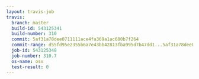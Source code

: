 ```yaml
---
layout: travis-job
travis:
  branch: master
  build-id: 543125341
  build-number: 310
  commit: 5af31a78dee0711111ace4fa369a1ac680b7f264
  commit-range: d55fd95e2355b6a7e43bb42813fba995d7b47dd1...5af31a78dee0711111ace4fa369a1ac680b7f264
  job-id: 543125348
  job-number: 310.7
  os-name: osx
  test-result: 0
---
```

